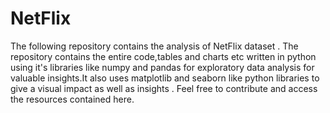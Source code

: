 # NetFlix
The following repository contains the analysis of NetFlix dataset . The repository contains the entire code,tables and charts etc written in python using it's libraries like numpy and pandas for exploratory data analysis for valuable insights.It also uses matplotlib and seaborn like python libraries to give a visual impact as well as insights . Feel free to contribute and access the resources contained here.
